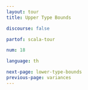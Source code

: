 ```yaml
---
layout: tour
title: Upper Type Bounds

discourse: false

partof: scala-tour

num: 18

language: th

next-page: lower-type-bounds
previous-page: variances
---
```

